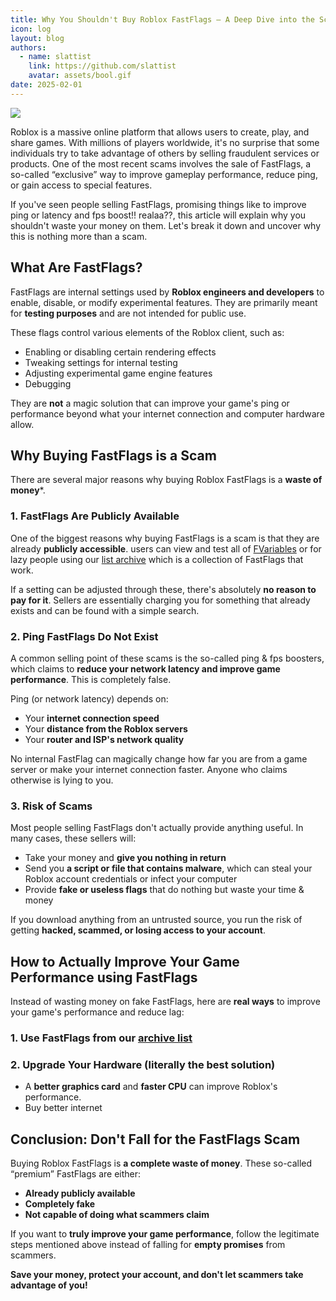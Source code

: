 ```yaml
---
title: Why You Shouldn't Buy Roblox FastFlags – A Deep Dive into the Scam
icon: log
layout: blog
authors:
  - name: slattist
    link: https://github.com/slattist
    avatar: assets/bool.gif
date: 2025-02-01
---
```


![](https://raw.githubusercontent.com/bloxstraplabs/bloxstrap/refs/heads/main/Images/Bloxstrap-full-dark.png)

Roblox is a massive online platform that allows users to create, play, and share games. With millions of players worldwide, it's no surprise that some individuals try to take advantage of others by selling fraudulent services or products. One of the most recent scams involves the sale of FastFlags, a so-called “exclusive” way to improve gameplay performance, reduce ping, or gain access to special features.

If you've seen people selling FastFlags, promising things like to improve ping or latency and fps boost!! realaa??, this article will explain why you shouldn't waste your money on them. Let's break it down and uncover why this is nothing more than a scam.

## **What Are FastFlags?**  

FastFlags are internal settings used by **Roblox engineers and developers** to enable, disable, or modify experimental features. They are primarily meant for **testing purposes** and are not intended for public use.  

These flags control various elements of the Roblox client, such as:  

- Enabling or disabling certain rendering effects  
- Tweaking settings for internal testing  
- Adjusting experimental game engine features  
- Debugging

They are **not** a magic solution that can improve your game's ping or performance beyond what your internet connection and computer hardware allow.

## **Why Buying FastFlags is a Scam**  

There are several major reasons why buying Roblox FastFlags is a **waste of money***.  

### **1. FastFlags Are Publicly Available**  

One of the biggest reasons why buying FastFlags is a scam is that they are already **publicly accessible**. users can view and test all of [FVariables](https://raw.githubusercontent.com/MaximumADHD/Roblox-Client-Tracker/refs/heads/roblox/FVariables.txt) or for lazy people using our [list archive](https://virtualflags.github.io/archive/) which is a collection of FastFlags that work.  

If a setting can be adjusted through these, there's absolutely **no reason to pay for it**. Sellers are essentially charging you for something that already exists and can be found with a simple search.  

### **2. Ping FastFlags Do Not Exist**  

A common selling point of these scams is the so-called ping & fps boosters, which claims to **reduce your network latency and improve game performance**. This is completely false.  

Ping (or network latency) depends on:  
- Your **internet connection speed**  
- Your **distance from the Roblox servers**  
- Your **router and ISP's network quality**  

No internal FastFlag can magically change how far you are from a game server or make your internet connection faster. Anyone who claims otherwise is lying to you.  

### **3. Risk of Scams**  

Most people selling FastFlags don't actually provide anything useful. In many cases, these sellers will:  
- Take your money and **give you nothing in return**  
- Send you **a script or file that contains malware**, which can steal your Roblox account credentials or infect your computer  
- Provide **fake or useless flags** that do nothing but waste your time & money 

If you download anything from an untrusted source, you run the risk of getting **hacked, scammed, or losing access to your account**.  

## **How to Actually Improve Your Game Performance using  FastFlags**  

Instead of wasting money on fake FastFlags, here are **real ways** to improve your game's performance and reduce lag:  


### **1. Use FastFlags from our [archive list](https://virtualflags.github.io/archive/)**  

### **2. Upgrade Your Hardware (literally the best solution)**  
- A **better graphics card** and **faster CPU** can improve Roblox's performance.  
- Buy better internet

## **Conclusion: Don't Fall for the FastFlags Scam**  

Buying Roblox FastFlags is **a complete waste of money**. These so-called “premium” FastFlags are either:  
- **Already publicly available**  
- **Completely fake**  
- **Not capable of doing what scammers claim**  

If you want to **truly improve your game performance**, follow the legitimate steps mentioned above instead of falling for **empty promises** from scammers.  

**Save your money, protect your account, and don't let scammers take advantage of you!**
